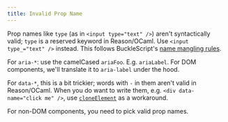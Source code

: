 ```yaml
---
title: Invalid Prop Name
---
```


Prop names like `type` (as in `<input type="text" />`) aren't syntactically valid; `type` is a reserved keyword in Reason/OCaml. Use `<input type_="text" />` instead. This follows BuckleScript's [name mangling rules](https://bucklescript.github.io/docs/en/object.html#invalid-field-names).

For `aria-*`: use the camelCased `ariaFoo`. E.g. `ariaLabel`. For DOM components, we'll translate it to `aria-label` under the hood.

For `data-*`, this is a bit trickier; words with `-` in them aren't valid in Reason/OCaml. When you do want to write them, e.g. `<div data-name="click me" />`, use [`cloneElement`](clone-element.md) as a workaround.

For non-DOM components, you need to pick valid prop names.
